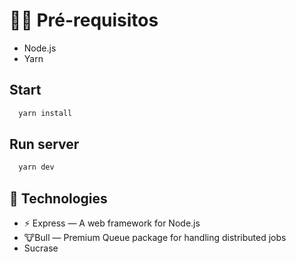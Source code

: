 # ✋🏻 Pré-requisitos

- Node.js
- Yarn

## Start

```bash
  yarn install
```

## Run server

```bash
  yarn dev
```

## 🚀 Technologies

- ⚡ Express — A web framework for Node.js
- 🐮Bull — Premium Queue package for handling distributed jobs
- Sucrase
